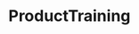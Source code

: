 # ProductTraining   

<script src="https://unpkg.com/@stoplight/elements/web-components.min.js"></script>
<link rel="stylesheet" href="https://unpkg.com/@stoplight/elements/styles.min.css">

<elements-api
  apiDescriptionUrl="ProductTraining.yaml"
  layout="sidebar"
  router="hash"
  hideTryIt="false"
  hideSchemas="false"
  hideInternal="false"
/>